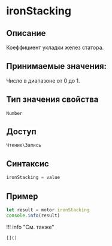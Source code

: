 # ironStacking

## Описание
Коеффициент укладки желез статора.

## Принимаемые значения:
Число в диапазоне от 0 до 1.

## Тип значения свойства
`Number`

## Доступ
`Чтение\Запись`

## Синтаксис
```javascript
ironStacking = value
```

## Пример
```javascript linenums="1"
let result = motor.ironStacking
console.info(result)
```

!!! info "См. также"

    []()

